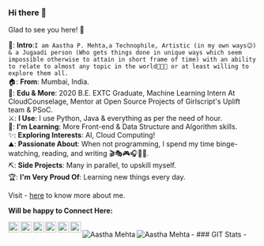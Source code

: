 ### Hi there 👋

<!--
**AasthaGithub/AasthaGithub** is a ✨ _special_ ✨ repository because its `README.md` (this file) appears on your GitHub profile.

Here are some ideas to get you started:

- 🔭 I’m currently working on ...
- 🌱 I’m currently learning ...
- 👯 I’m looking to collaborate on ...
- 🤔 I’m looking for help with ...
- 💬 Ask me about ...
- 📫 How to reach me: ...
- 😄 Pronouns: ...
- ⚡ Fun fact: ...
![Name](https://github.com/Name.gif)
-->

Glad to see you here! 🤩  

📑: **Intro**:`I am Aastha P. Mehta,a Technophile, Artistic (in my own ways😉) & a Jugaadi person (Who gets things done in unique ways which seem impossible otherwise to attain in short frame of time) with an ability to relate to almost any topic in the world🏁🌞✨ or at least willing to explore them all.`<br>
🏠: **From**: Mumbai, India.  <br>
👩: **Edu & More**: 2020 B.E. EXTC Graduate, Machine Learning Intern At CloudCounselage, Mentor at Open Source Projects of Girlscript's Uplift team & PSoC.<br>
⚔️: **I Use**: I use Python, Java & everything as per the need of hour.<br>
📖: **I'm Learning**: More Front-end & Data Structure and Algorithm skills.<br>
✨: **Exploring Interests**: AI, Cloud Computing! <br>
⛰️: **Passionate About**: When not programming, I spend my time binge-watching, reading, and writing 🎬🎭🎮🎧🎨🎲.<br>
⛏️: **Side Projects**: Many in parallel, to upskill myself.<br>
🏆: **I'm Very Proud Of**: Learning new things every day.<br>

Visit - [here](https://medium.com/@aasthamehta2704/first-blogger-blog-faqs-about-me-d4b54ca9268b) to know more about me.<br>

**Will be happy to Connect Here:**

<a href="https://www.linkedin.com/in/aastha-mehta-176030179/">
  <img align="left" alt="Aastha's Linkdein" width="22px" src="https://cdn.jsdelivr.net/npm/simple-icons@v3/icons/linkedin.svg" />
</a>
<a href="https://github.com/AasthaGithub">
  <img align="left" alt="Aastha's Github" width="22px" src="https://cdn.jsdelivr.net/npm/simple-icons@v3/icons/github.svg" />
</a>
<a href="https://medium.com/@aasthamehta2704/">
<img align="left" alt="Aastha's Medium" width="22px" src="https://cdn.jsdelivr.net/npm/simple-icons@v3/icons/medium.svg" />
</a>
<a href="https://t.me/AasthaMe">
  <img align="left" alt="Aastha's Telegram" width="22px" src="https://cdn.jsdelivr.net/npm/simple-icons@v3/icons/telegram.svg" />
</a>
<a href="https://www.instagram.com/aastha_mehta_/">
  <img align="left" alt="Aastha's Instagram" width="22px" src="https://cdn.jsdelivr.net/npm/simple-icons@v3/icons/instagram.svg" />
</a>
<a href="https://www.quora.com/profile/Aastha-Mehta-11">
  <img align="left" alt="Aastha's Facebook" width="22px" src="https://cdn.jsdelivr.net/npm/simple-icons@v3/icons/quora.svg" />
</a><br>
-
### GIT Stats
-
<img align="left" src="https://github-readme-stats.vercel.app/api/top-langs/?username=AasthaGithub&layout=compact&hide=html&theme=radical" alt="Aastha Mehta" />
<img align="left" src="https://github-readme-stats.vercel.app/api?username=AasthaGithub&show_icons=true&theme=radical" alt="Aastha Mehta" /><br>
